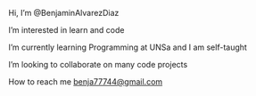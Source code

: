 Hi, I’m @BenjaminAlvarezDiaz

I’m interested in learn and code

I’m currently learning Programming at UNSa and I am self-taught

I’m looking to collaborate on many code projects

How to reach me benja77744@gmail.com

<!---
BenjaminAlvarezDiaz/BenjaminAlvarezDiaz is a ✨ special ✨ repository because its `README.md` (this file) appears on your GitHub profile.
You can click the Preview link to take a look at your changes.
--->
